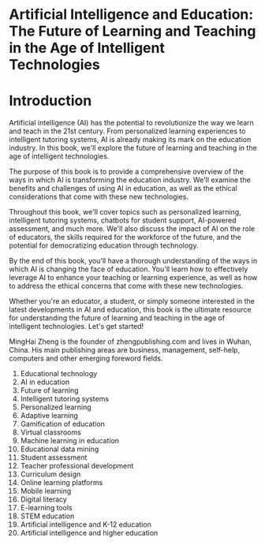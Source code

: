 # Artificial Intelligence and Education: The Future of Learning and Teaching in the Age of Intelligent Technologies

# Introduction

Artificial intelligence (AI) has the potential to revolutionize the way we learn and teach in the 21st century. From personalized learning experiences to intelligent tutoring systems, AI is already making its mark on the education industry. In this book, we'll explore the future of learning and teaching in the age of intelligent technologies.

The purpose of this book is to provide a comprehensive overview of the ways in which AI is transforming the education industry. We'll examine the benefits and challenges of using AI in education, as well as the ethical considerations that come with these new technologies.

Throughout this book, we'll cover topics such as personalized learning, intelligent tutoring systems, chatbots for student support, AI-powered assessment, and much more. We'll also discuss the impact of AI on the role of educators, the skills required for the workforce of the future, and the potential for democratizing education through technology.

By the end of this book, you'll have a thorough understanding of the ways in which AI is changing the face of education. You'll learn how to effectively leverage AI to enhance your teaching or learning experience, as well as how to address the ethical concerns that come with these new technologies.

Whether you're an educator, a student, or simply someone interested in the latest developments in AI and education, this book is the ultimate resource for understanding the future of learning and teaching in the age of intelligent technologies. Let's get started!

MingHai Zheng is the founder of zhengpublishing.com and lives in Wuhan, China. His main publishing areas are business, management, self-help, computers and other emerging foreword fields.


1. Educational technology
2. AI in education
3. Future of learning
4. Intelligent tutoring systems
5. Personalized learning
6. Adaptive learning
7. Gamification of education
8. Virtual classrooms
9. Machine learning in education
10. Educational data mining
11. Student assessment
12. Teacher professional development
13. Curriculum design
14. Online learning platforms
15. Mobile learning
16. Digital literacy
17. E-learning tools
18. STEM education
19. Artificial intelligence and K-12 education
20. Artificial intelligence and higher education

